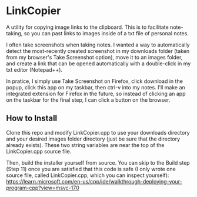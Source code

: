 # LinkCopier

A utility for copying image links to the clipboard. This is to facilitate note-taking,
so you can past links to images inside of a txt file of personal notes.

I often take screenshots when taking notes. I wanted a way to automatically detect
the most-recently created screenshot in my downloads folder (taken from my browser's Take
Screenshot option), move it to an images folder, and create a link that can be opened
automatically with a double-click in my txt editor (Notepad++).

In pratice, I simply use Take Screenshot on Firefox, click download in the popup,
click this app on my taskbar, then ctrl-v into my notes. I'll make an integrated
extension for Firefox in the future, so instead of clicking an app on the taskbar
for the final step, I can click a button on the browser.

## How to Install

Clone this repo and modify LinkCopier.cpp to use your downloads directory and your desired images folder directory
(just be sure that the directory already exists).
These two string variables are near the top of the LinkCopier.cpp source file.

Then, build the installer yourself from source.
You can skip to the Build step (Step 11) once you are satisfied that this code
is safe (I only wrote one source file, called LinkCopier.cpp, which you can inspect yourself):
https://learn.microsoft.com/en-us/cpp/ide/walkthrough-deploying-your-program-cpp?view=msvc-170
